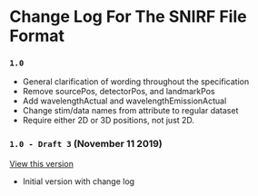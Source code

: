 # Change Log For The SNIRF File Format


### `1.0`

* General clarification of wording throughout the specification
* Remove sourcePos, detectorPos, and landmarkPos
* Add wavelengthActual and wavelengthEmissionActual
* Change stim/data names from attribute to regular dataset
* Require either 2D or 3D positions, not just 2D.


### `1.0 - Draft 3` (November 11 2019)

[View this version](https://github.com/fNIRS/snirf/tree/da550abf7ec70084e31ba428df09a9dcbf3e6036)  

* Initial version with change log
